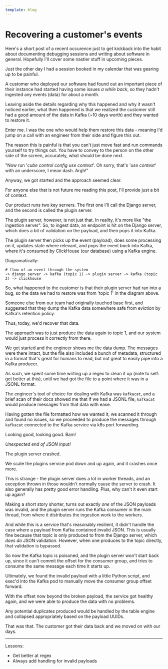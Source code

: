 ```yaml
---
template: blog
---
```


# Recovering a customer's events

Here's a short post of a recent occurence just to get kickback into the habit about documenting debugging sessions and writing about software in general. Hopefully I'll cover some nastier stuff in upcoming pieces.

Just the other day I had a session booked in my calendar that was gearing up to be painful.

A customer who deployed our software had found out an important piece of their instance had started having some issues _a while back_, so they hadn't ingested any events (data) for about a month.

Leaving aside the details regarding why this happened and why it wasn't noticed earlier, what then happened is that we realized the customer still had a good amount of the data in Kafka (~10 days worth) and they wanted to restore it.

Enter me. I was the one who would help them restore this data - meaning I'd jump on a call with an engineer from their side and figure this out.

The reason this is painful is that you can't just move fast and run commands yourself to try things out. You have to convey to the person on the other side of the screen, accurately, what should be done next.

"Now run '_cube control config use context_'. Oh sorry, that's '_use context_' with an underscore, I mean dash. Argh!"

Anyway, we got started and the approach seemed clear.

For anyone else that is not future me reading this post, I'll provide just a bit of context.

Our product runs two key servers. The first one I'll call the Django server, and the second is called the plugin server.

The plugin server, however, is not just that. In reality, it's more like "the ingestion server". So, to ingest data, an endpoint is hit on the Django server, which does a bit of validation on the payload, and then pops it into Kafka.

The plugin server then picks up the event (payload), does some processing on it, updates state where relevant, and pops the event _back_ into Kafka, where it's consumed by ClickHouse (our database) using a Kafka engine.

Diagramatically:

```
# flow of an event through the system
-> django server -> kafka (topic 1) -> plugin server -> kafka (topic 2) -> clickhouse
```

So, what happened to the customer is that their plugin server had ran into a bug, so the data we had to restore was from 'topic 1' in the diagram above.

Someone else from our team had originally touched base first, and suggested that they dump the Kafka data somewhere safe from eviction by Kafka's retention policy.

Thus, today, we'd recover that data.

The approach was to just produce the data again to topic 1, and our system would just process it correctly from there.

We get started and the engineer shows me the data dump. The messages were there intact, but the file also included a bunch of metadata, structured in a format that's great for humans to read, but not great to easily pipe into a Kafka producer.

As such, we spent some time writing up a regex to clean it up (note to self: get better at this), until we had got the file to a point where it was in a JSONL format.

The engineer's tool of choice for dealing with Kafka was `kafkacat`, and a brief scan of their docs showed me that if we had a JSONL file, `kafkacat` would produce messages from that data with ease.

Having gotten the file formatted how we wanted it, we scanned it through and found no issues, so we proceeded to produce the messages through `kafkacat` connected to the Kafka service via k8s port forwarding.

Looking good, looking good. Bam!

_Unexpected end of JSON input!_

The plugin server crashed.

We scale the plugins service pod down and up again, and it crashes once more.

This is strange - the plugin server does a lot in worker threads, and an exception thrown in those wouldn't normally cause the server to crash. It also generally has pretty good error handling. Plus, why can't it even start up again?

Making a short story shorter, turns out exactly _one_ of the JSON payloads was invalid, and the plugin server runs the Kafka consumer in the main thread, from where it distributes the ingestion work to the workers.

And while this is a service that's reasonably resilient, it didn't handle the case where a payload from Kafka contained invalid JSON. This is usually fine because that topic is only produced to from the Django server, which _does do_ JSON validation. However, when one produces to the topic directly, that validation is bypassed.

So now the Kafka topic is poisoned, and the plugin server won't start back up, since it can't commit the offset for the consumer group, and tries to consume the same message each time it starts up.

Ultimately, we found the invalid payload with a little Python script, and exec'd into the Kafka pod to manually move the consumer group offset forward.

With the offset now beyond the broken payload, the service got healthy again, and we were able to produce the data with no problems.

Any potential duplicates produced would be handled by the table engine and collapsed appropriately based on the payload UUIDs.

That was that. The customer got their data back and we moved on with our days.

---

Lessons:

- Get better at regex
- Always add handling for invalid payloads
